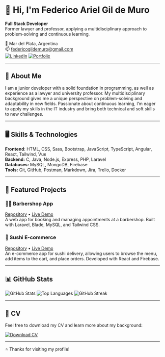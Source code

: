 # 👋 Hi, I'm Federico Ariel Gil de Muro

**Full Stack Developer**  
Former lawyer and professor, applying a multidisciplinary approach to problem-solving and continuous learning.

📍 Mar del Plata, Argentina  
📫 federicogildemuro@gmail.com  
[![LinkedIn](https://img.shields.io/badge/LinkedIn-blue?style=flat&logo=linkedin)](https://linkedin.com/in/federicogildemuro)
[![Portfolio](https://img.shields.io/badge/Portfolio-000?style=flat&logo=vercel)](https://federico-gil-de-muro-portfolio.vercel.app/cv-federico-gil-de-muro.pdf)

---

## 💼 About Me

I am a junior developer with a solid foundation in programming, as well as experience as a lawyer and university professor. My multidisciplinary background gives me a unique perspective on problem-solving and adaptability in new fields. Passionate about continuous learning, I’m eager to apply my skills in the IT industry and bring both technical and soft skills to new challenges.

---

## 🖥 Skills & Technologies

**Frontend:** HTML, CSS, Sass, Bootstrap, JavaScript, TypeScript, Angular, React, Tailwind, Vue  
**Backend:** C, Java, Node.js, Express, PHP, Laravel  
**Databases:** MySQL, MongoDB, Firebase  
**Tools:** Git, GitHub, Postman, Markdown, Jira, Trello, Docker  

---

## 🚀 Featured Projects

### 🧔‍♂️ Barbershop App  
[Repository](https://github.com/federicogildemuro/dartom) • [Live Demo](https://dartom.onrender.com/)  
A web app for booking and managing appointments at a barbershop. Built with Laravel, Blade, MySQL, and Tailwind CSS.

### 🍣 Sushi E-commerce  
[Repository](https://github.com/federicogildemuro/kyo-sushi) • [Live Demo](https://kyo-sushi.netlify.app/)  
An e-commerce app for sushi delivery, allowing users to browse the menu, add items to the cart, and place orders. Developed with React and Firebase.

---

## 📊 GitHub Stats

![GitHub Stats](https://github-readme-stats.vercel.app/api?username=federicogildemuro&show_icons=true&theme=radical)
![Top Languages](https://github-readme-stats.vercel.app/api/top-langs/?username=federicogildemuro&layout=compact&theme=radical)
![GitHub Streak](https://github-readme-streak-stats.herokuapp.com/?user=federicogildemuro&theme=radical)

---

## 📄 CV

Feel free to download my CV and learn more about my background:

[![Download CV](https://img.shields.io/badge/CV-PDF-red?style=flat&logo=adobeacrobatreader)](https://federico-gil-de-muro-portfolio.vercel.app/cv-federico-gil-de-muro.pdf)

---

⭐ Thanks for visiting my profile!
